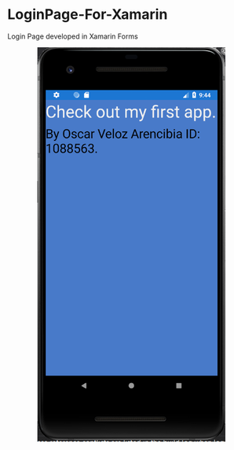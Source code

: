 # LoginPage-For-Xamarin
Login Page developed in Xamarin Forms 
<p align="center">
  <img src="https://github.com/Osv04/XamarinEnvSetup/blob/master/After.png?raw=true">
</p>
